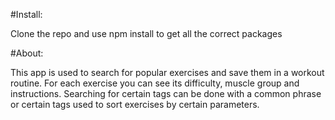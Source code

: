 #Install:

Clone the repo and use npm install to get all the correct packages

#About:

This app is used to search for popular exercises and save them in a workout routine. For each exercise you can see its difficulty, muscle group and instructions. Searching for certain tags can be done with a common phrase or certain tags used to sort exercises by certain parameters.

